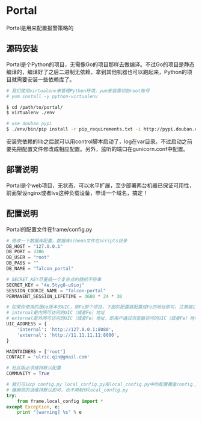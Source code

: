 # Portal

Portal是用来配置报警策略的

## 源码安装

Portal是个Python的项目，无需像Go的项目那样去做编译。不过Go的项目是静态编译的，编译好了之后二进制无依赖，拿到其他机器也可以跑起来，Python的项目就需要安装一些依赖库了。

```bash
# 我们使用virtualenv来管理Python环境，yum安装需切到root账号
# yum install -y python-virtualenv

$ cd /path/to/portal/
$ virtualenv ./env

# use douban pypi
$ ./env/bin/pip install -r pip_requirements.txt -i http://pypi.douban.com/simple
```

安装完依赖的lib之后就可以用control脚本启动了，log在var目录。不过启动之前要先把配置文件修改成相应配置。另外，监听的端口在gunicorn.conf中配置。


## 部署说明

Portal是个web项目，无状态，可以水平扩展，至少部署两台机器已保证可用性，前面架设nginx或者lvs这种负载设备，申请一个域名，搞定！

## 配置说明

Portal的配置文件在frame/config.py

```python
# 修改一下数据库配置，数据库schema文件在scripts目录
DB_HOST = "127.0.0.1"
DB_PORT = 3306
DB_USER = "root"
DB_PASS = ""
DB_NAME = "falcon_portal"

# SECRET_KEY尽量搞一个复杂点的随机字符串
SECRET_KEY = "4e.5tyg8-u9ioj"
SESSION_COOKIE_NAME = "falcon-portal"
PERMANENT_SESSION_LIFETIME = 3600 * 24 * 30

# 如果你使用的是Go版本的UIC，即Fe那个项目，下面的配置就配置成Fe的地址即可，注意端口，Fe的默认端口是1234
# internal是内网可访问的UIC（或者Fe）地址
# external是外网可访问的UIC（或者Fe）地址，即用户通过浏览器访问的UIC（或者Fe）地址
UIC_ADDRESS = {
    'internal': 'http://127.0.0.1:8080',
    'external': 'http://11.11.11.11:8080',
}

MAINTAINERS = ['root']
CONTACT = 'ulric.qin@gmail.com'

# 社区版必须维持默认配置
COMMUNITY = True

# 我们可以cp config.py local_config.py用local_config.py中的配置覆盖config.py中的配置
# 嫌麻烦的话维持默认即可，也不用制作local_config.py
try:
    from frame.local_config import *
except Exception, e:
    print "[warning] %s" % e
```

